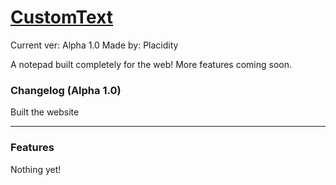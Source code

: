 <h1><a href='https://placidityisepic.github.io/CText/index.html'>CustomText</a></h1>

Current ver: Alpha 1.0
Made by: Placidity

A notepad built completely for the web! More features coming soon.

### Changelog (Alpha 1.0)
Built the website

<hr>

### Features
Nothing yet!
